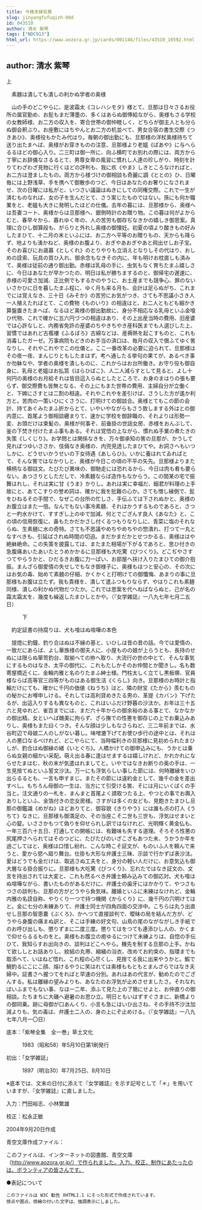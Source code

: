 ```yaml
---
title: 今様夫婦気質
slug: jinyangfufuqizh-80d
id: 043510
author: 清水 紫琴
tags: ["NDC913"]
html_url: https://www.aozora.gr.jp/cards/001146/files/43510_16592.html
---
```


## author: 清水 紫琴

上



　素麺は潰しても潰しの利かぬ学者の奥様

　山の手のどこやらに、是波霜太《コレハシモタ》様とて、旦那は日々さるお役所の属官勤め、お髭もまだ薄墨の、多くはあらぬ御俸給ながら、奥様もさる学校の女教師様、お二方の収入を、寄合世帯の御仲睦しく、どちらが御主人とも分らぬ御会釈ぶり。お座敷にはちやんとお二方の机並べて、男女合宿の書生交際《つきあひ》、奥様役もかたみ代はり。毎朝の御出勤にも、旦那様の洋杖奥様持ちて送り出たまへば、奥様がお穿きものの注意、旦那様より老媼《ばあや》に与へらるるほどの御心入り。二三町は御一所に、向ふ横町でお別れの際には、両方から丁寧にお辞儀なさるるとて、男尊女卑の風習に慣れし人達の珍しがり、時刻を計りてわざわざ見物に行くほどの評判も、我に疚《やま》しきところなければと、お二方は澄ましたもの。両方から様づけの御相談も奇麗に調《ととの》ひ、日曜毎には上野浅草、手を携へて御散歩のつど、今日はあなたのお奢りになされませ、次の日曜には私がと、いつさい議論はぬきにしての同権交際。これで一生が済むものなれば、女の子を生んだとて、さう案じたものではない。孫にも何か職業をと、老媼も大きに発明したほどの仕儀。去年の暮には、旦那様から、奥様へは吾妻コート、奥様からは旦那様へ、銀側時計のお贈り物。この暮は何がよからむと、春早々から、暮れゆく年の、人の苦労も御存ぢなきかの嬉しき御思案。真理に合ひし御算段も、がらりと外れし奥様の御懐妊。初夏の頃より酸きもの好みしたまひて、十二月の末といふには、お二方へ平等のお贈りもの、天からも降らず、地よりも湧かねど、奥様のお腹より、おぎやあおぎやあと飛出せしお子宝。そのお喜びにお歳暮《としくれ》のとりやりも立消えとなりしその代はり、おしめの詮索、玩具の買ひ入れ、御余念もなきその内に、年も明けお枕直しも済みて、奥様は従前の通り御出勤。赤様は乳母の手に、虫気もなく育ちたまふ嬉しさに、今日はあなたが早かつたの、明日は私が勝ちまするのと、御帰宅の遅速に、赤様の可愛さ加減、正比例でもするかのやうに、お土産までも競争心、罪のないいさかひに日を暮したまふ程に、ゆく月も来る月も、会計は足らぬがち、これまでには覚えなき、三十日《みそか》の苦労にお気がつき、さても不思議小さき人一人殖えたればとて、この費物《ものいり》の相違はと、お二人ともども細かき算盤置きたまへば、なるほど奥様の御出勤故に、身分不相応なる乳母といふ金喰ひ代物、これで確かに五六円づつの相違はあり、その上出産当時の費用、旧産婆では心許なしと、内務省免許の産婆のちやきちやき産科医までも人選びした上、習慣ではあれど古襤褸《ふるぼろ》古綿などは、産褥熱を起こすものと、これも消毒したガーゼ。万事病院もどきのお手当の済口は、毎月の収入で償ふてゆく筈なりし、それやこれやでこの仕儀と。ここ一番改革の必要に迫られて、旦那様はその夜一夜、まんじりともしたまはず。考へ通したる挙句の果てが、あるべき事か勿躰なや、学者の奥様を潰しものに、これからはお台所働き。お守り役も御自身に、乳母と老媼はお払筥《はらひばこ》、人二人減らすとして見ると、よし十何円の奥様のお月給それは皆目這入らぬとしたところで、お身のまはりの張も要らず、御交際費も皆無となる、その上にもまた世帯の費用、主婦自分が立働くと、下婢にさすとは二割の相違。それやこれやを差引けば、さうした方が遙か利方と。苦肉の一策いひにくさうに、打明けての御談合。奥様とてもこの節の会計、持てあぐみたまふ折からとて、いやいやながらもさう致しまする外はとの御内意に、首尾よう御相談纒まりて、速かに学校を御辞職の、それよりは形勢一変、お頭だけは束髪の、奥様が何事ぞ、前垂掛の世話女房、赤様をおんぶして、釜の下焚き付けたまふ事もある。それは覚悟の上ながら、慣れぬ手業の煮たきの失策《しくじり》。お学問とは関係なきを、万々御承知の筈の旦那が、かうして見ればつゆいささか、伎倆なき奥様の、内兜見透したまひてや。お詞さへもいつしかに、どうせいかうせいの下女待遇《あしらひ》。いかに養はれてゐればとて、そんな筈ではなかりしと、奥様が今日この頃の不平の矢先。旦那様よりまた横柄なる御註文。たびたび異味の、御馳走には恐れるから、今日は肉も肴も要らない。あつさりとしただしで、冷素麺ならば造作もなからう。この間某の宅で振舞はれし、それは実に甘《うま》かりし。あれは実に幸福だ、細君が料理の上手故にと、あてこすりの誉め詞は、確かに我を批難の心か。さても憎し縁側で、髭をひねるその手間で、なぜこの台所の忙しさ、手伝ふては下されぬかと、奥様のお腹立はまた一倍。なんでもない事冷素麺、それはかうするものであろと、さつと一杓水かけて、すすぎし上のゆで加減、何とでござんす良人《あなた》と、この頃の信用恢復に、鼻もたかだかさし付くるつもりなりしに、青菜に塩のそれならぬ、生素麺に水の奇特。さても不思議やめちやめちやの惣潰れ、打つて一丸となすべきも、引延ばされぬ時間の切迫。まだかまだかとせつかるる、奥様ははや絶躰絶命。この失策を披露しては、またまた相場が下がるであろと、思ひ付きの急腹痛あいたあいたとうめかかるに旦那様も大吃驚《びつくり》。どこぢやさすつてやらうかと、ひだるきお腹に力一ぱい、お部屋へ扶け入りたまひての御介抱振。まんざら御愛情の失せしでもなき御様子に、奥様もほつと安心の、その次にはお気の毒、始めて素麺の仔細、かくかくと打明けての御懺悔、あまりの事に旦那様もお腹は立たず。我も貴様を、潰して遣ふつもりならず、やはりこれも素麺同様、潰しの利かぬ代物だつたか。これでは思案を代へねばならぬと、己が名の霜太霜太を、幾度も繰返したまひしとかや。（『女学雑誌』一八九七年七月二五日）



　　　下



　約定証書の持腐りは、犬も喰はぬ喧嘩の本色

　提燈に釣鐘、釣り合はぬは不縁の基と、いひしは昔の昔の話。今では愛情の、一致だにあらば、よし華族様の御夫人に、小屋ものの娘が上らうとも、長持のせぬには限らぬ箪笥釣台、取揃へての拵へ取り、大流行の世の中とて、そんな事気にするものはなき、太平の御代に、これもたしかそのお仲間とか聞きし。名も数寄屋橋近くに、金輪内雅と名のりたまふ紳士様。門柱太しく立てし黒板塀、官員様ならば高等官三四等がものはある御生活《くらし》向き。旦那様のお時計と指輪だけにても、確かに千円の価値《ねうち》はと、隣の財宝《たから》羨むものの秘かにお噂申しける。それしては高利貸めきたる男の、革提《カバン》下げたるが、出這入りするも異なものと、これはいふだけ野暮の沙汰か。お年は三十五六と見ゆれど、雀百までには、まだ六十年からの御余裕のある事とて、なかなかの御出精。女といへば醜美に拘らず、ざら撫での性悪を御存じの上でお乗込みありし、奥様もまた曰くつき。そんな顔は少しもなさらねど、三二年前までは、水谷町辺で母娘二人のしがない暮し。味噌漉下げてお使ひ歩行の途中とは、それは人の悪口なるべけれど、どこやらにて、当時幅利きの旦那様に見初められたまひしが、釣合はぬ御縁の緒《いとぐち》。人橋かけての御申込みにも、うかとは乗らぬ女親の細かい采配。萌え出る春に逢はせまするは嬉しけれど、かれかれにならせたまはむ、秋の末が気遣はれましてと。いやではなきお断りの奥の手は、一生見捨てぬといふ誓文沙汰。万一にも浮気らしい事した節には、何時離縁をいひ出らるるとも、一言も申すまじ。またその節には違約金として、幾千の金を差出すべし。もちろん母御の一生は、当方にて引受ける筈、そには月にいくばくの手当と。注文通りの一札を、まんまと首尾よく請取つたる上、やつとの事でお輿入ありしといふ、金箔付きの恋女房様。さすがは多くの女ども、見飽きたまひし旦那の御鑑識《めがね》ほどありてと、御容貌《きりやう》には誰も点の打人《うちて》なきに、旦那様も御満足の、その当座こそ二世も三世も、浮気はせまいと心の錠。いささかもつて偽りを仰せられし訳ではなけれど、光明輝く黄金仏も、一年三百六十五日、打通しての開帳には、有難味も失する道理。そろそろ性悪の尻尾押さへられてはそのつどに、たびたびのいざこざもあつた末、うかうか年を過ごしてはと、奥様は口惜し紛れ、こんな時こそ証文が、ものいふ人を頼んで来うと、愛から慾へ廻り舞台。仕掛も大形な弁護士三昧、示談で行かずば表沙汰。愛はどうでも金だけは、取逃さぬ工夫をと、身分の軽い人だけに、お意気込も御大層なる掛合振りに。旦那様も大吃驚《びつくり》、忘れたではなき証文の、文言を持出されては大変と、これも然るべき弁護士頼み込みての御応対。犬も喰はぬ喧嘩ながら、書いたものがあるだけに、弁護士の歯牙にはかかりて、やつさもつさの談判も、旦那の方がどうやら負気味。離婚といふに未練はなけれど、金輪内雅の名詮自称、やりくり一つで持つ機関《からくり》に、幾千円の穴明けてはと。金に七分の未練ありて、弁護士同士が四角四面の交渉中。こちらは丸う出直せし旦那の智恵嚢《ぶくろ》、かへつて直接談判で、曖昧の局を結んだ方が、どうやら身腹の痛まぬ訳と、そこは手練の好文句、山鳥の尾のながながしき手紙でのお呼び出しも、懲りずまに二度三度。懲りてはをつても連添ひし人の、かくまで仰せらるるものをと。奥様もお腹立の癒ゆるにつけて未練よりは、自惚の手伝ひて、我知らすお出向きの、談判はどこへやら。機先を制する旦那の上手。かねて欲ししとお話ありし、紋絽の丸帯、縮緬の浴衣、改めてお約束の、指環までも取添へて、いはねど悟れ、これ程の心尽くし、見捨てる我に出来やうかと。鰕で鯛釣るにこにこ顔、熔けるやうに笑はれては奥様ももともとまんざらではなき夫婦中。証書さへ握つてをればと早速の分別。あれはあの代言が、勧めたのでござんする。私は離縁の望みよりも、あなたのお浮気が止めさせましたさ。それなればいふまでもない事、なほ一二年、添ふて見た上の了簡にせよと、お仲直りの御相談。たちまちに大磯へ避暑のお思ひ立。明日ともいはずすぐさまに、新橋よりの御同乗。跡に母御が口あんくり、小言も急にはいひ出さね、その手持不沙汰加減よりも、気の毒は、弁護士二人の、身の上にぞ止めける。（『女学雑誌』一八九七年八月一〇日）













底本：「紫琴全集　全一巻」草土文化


　　　1983（昭和58）年5月10日第1刷発行

初出：「女学雑誌」

　　　1897（明治30）年7月25日、8月10日

※底本では、文末の日付に添えて『女学雑誌』を示す記号として「＊」を用いていますが、『女学雑誌』に直しました。

入力：門田裕志、小林繁雄

校正：松永正敏

2004年9月20日作成

青空文庫作成ファイル：

このファイルは、インターネットの図書館、青空文庫（http://www.aozora.gr.jp/）で作られました。入力、校正、制作にあたったのは、ボランティアの皆さんです。











●表記について


	このファイルは W3C 勧告 XHTML1.1 にそった形式で作成されています。
	傍点や圏点、傍線の付いた文字は、強調表示にしました。